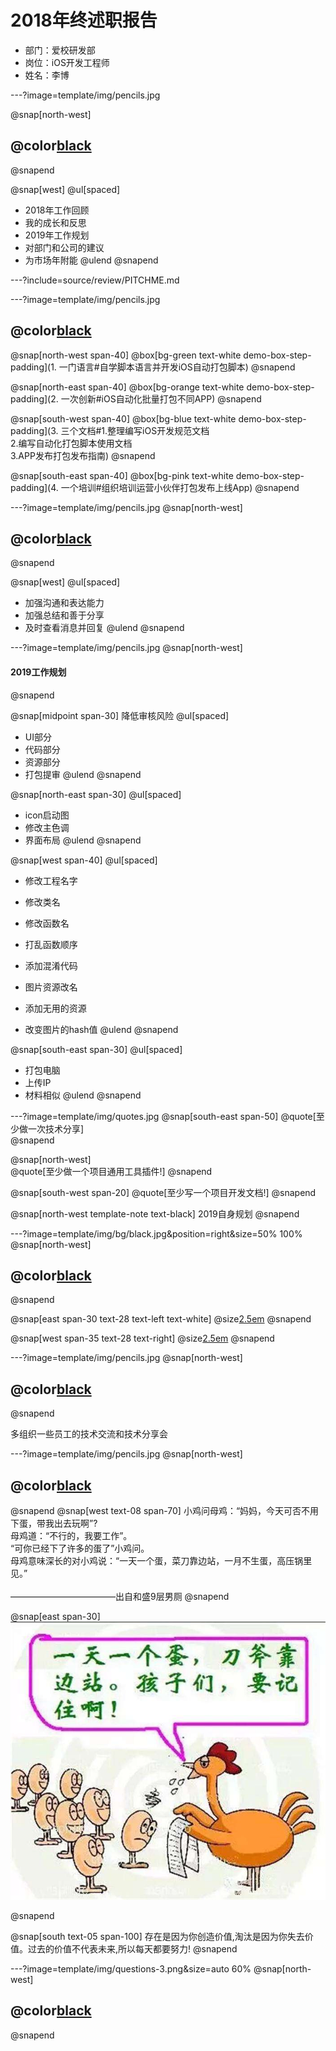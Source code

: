 # 2018年终述职报告

- 部门：爱校研发部
- 岗位：iOS开发工程师
- 姓名：李博

---?image=template/img/pencils.jpg

@snap[north-west]
## @color[black](述职大纲)
@snapend

@snap[west]
@ul[spaced]
- 2018年工作回顾
- 我的成长和反思
- 2019年工作规划
- 对部门和公司的建议
- 为市场年附能
@ulend
@snapend

---?include=source/review/PITCHME.md

---?image=template/img/pencils.jpg

## @color[black](成长)

@snap[north-west span-40]
@box[bg-green text-white demo-box-step-padding](1. 一门语言#自学脚本语言并开发iOS自动打包脚本)
@snapend

@snap[north-east span-40]
@box[bg-orange text-white demo-box-step-padding](2. 一次创新#iOS自动化批量打包不同APP)
@snapend

@snap[south-west span-40]
@box[bg-blue text-white demo-box-step-padding](3. 三个文档#1.整理编写iOS开发规范文档<br>2.编写自动化打包脚本使用文档<br>3.APP发布打包发布指南)
@snapend

@snap[south-east span-40]
@box[bg-pink text-white demo-box-step-padding](4. 一个培训#组织培训运营小伙伴打包发布上线App)
@snapend

---?image=template/img/pencils.jpg
@snap[north-west]
## @color[black](我的反思)
@snapend

@snap[west]
@ul[spaced]
- 加强沟通和表达能力
- 加强总结和善于分享
- 及时查看消息并回复
@ulend
@snapend

---?image=template/img/pencils.jpg
@snap[north-west]
#### 2019工作规划
@snapend

@snap[midpoint span-30]
降低审核风险
@ul[spaced]
* UI部分
* 代码部分
* 资源部分
* 打包提审
@ulend
@snapend

@snap[north-east span-30]
@ul[spaced]
* icon启动图
* 修改主色调
* 界面布局
@ulend
@snapend

@snap[west span-40]
@ul[spaced]
* 修改工程名字
* 修改类名
* 修改函数名
* 打乱函数顺序
* 添加混淆代码

* 图片资源改名
* 添加无用的资源
* 改变图片的hash值
@ulend
@snapend

@snap[south-east span-30]
@ul[spaced]
* 打包电脑
* 上传IP
* 材料相似
@ulend
@snapend

---?image=template/img/quotes.jpg
@snap[south-east span-50]
@quote[至少做一次技术分享]
<br>
@snapend

@snap[north-west]
<br>
@quote[至少做一个项目通用工具插件!]
@snapend

@snap[south-west span-20]
@quote[至少写一个项目开发文档!]
@snapend

@snap[north-west template-note text-black]
2019自身规划
@snapend

---?image=template/img/bg/black.jpg&position=right&size=50% 100%
@snap[north-west]
## @color[black](市场附能)
@snapend

@snap[east span-30 text-28 text-left text-white]
@size[2.5em](质)
@snapend

@snap[west span-35 text-28 text-right]
@size[2.5em](量)
@snapend

---?image=template/img/pencils.jpg
@snap[north-west]
## @color[black](我的建议)
@snapend

多组织一些员工的技术交流和技术分享会

---?image=template/img/pencils.jpg
@snap[north-west]
## @color[black](小故事大道理)
@snapend
@snap[west text-08 span-70]
小鸡问母鸡：“妈妈，今天可否不用下蛋，带我出去玩啊”? 
<br>
母鸡道：“不行的，我要工作”。
<br>
“可你已经下了许多的蛋了”小鸡问。
<br>
母鸡意味深长的对小鸡说：“一天一个蛋，菜刀靠边站，一月不生蛋，高压锅里见。”
<br><br>
————————————出自和盛9层男厕
@snapend

@snap[east span-30]
![IMG_9830](media/IMG_9830.jpg)

@snapend

@snap[south text-05 span-100]
存在是因为你创造价值,淘汰是因为你失去价值。过去的价值不代表未来,所以每天都要努力!
@snapend

---?image=template/img/questions-3.png&size=auto 60%
@snap[north-west]
## @color[black](谢谢大家)
@snapend